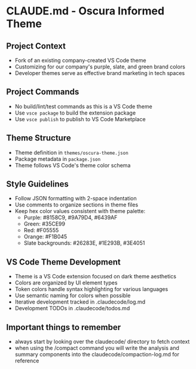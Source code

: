 # CLAUDE.md - Oscura Informed Theme

## Project Context
- Fork of an existing company-created VS Code theme
- Customizing for our company's purple, slate, and green brand colors
- Developer themes serve as effective brand marketing in tech spaces

## Project Commands
- No build/lint/test commands as this is a VS Code theme
- Use `vsce package` to build the extension package
- Use `vsce publish` to publish to VS Code Marketplace

## Theme Structure
- Theme definition in `themes/oscura-theme.json`
- Package metadata in `package.json`
- Theme follows VS Code's theme color schema

## Style Guidelines
- Follow JSON formatting with 2-space indentation
- Use comments to organize sections in theme files
- Keep hex color values consistent with theme palette:
  - Purple: #8158C9, #9A79D4, #6439AF
  - Green: #35CE99
  - Red: #F05555
  - Orange: #F1B045
  - Slate backgrounds: #26283E, #1E293B, #3E4051

## VS Code Theme Development
- Theme is a VS Code extension focused on dark theme aesthetics
- Colors are organized by UI element types
- Token colors handle syntax highlighting for various languages
- Use semantic naming for colors when possible
- Iterative development tracked in .claudecode/log.md
- Development TODOs in .claudecode/todos.md

## Important things to remember
- always start by looking over the claudecode/ directory to fetch context
- when using the /compact command you will write the analysis and summary components into the claudecode/compaction-log.md for reference